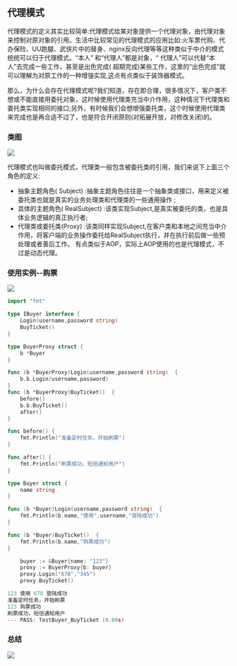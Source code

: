 
## 代理模式

代理模式的定义其实比较简单:代理模式给某对象提供一个代理对象，由代理对象来控制对原对象的引用。生活中比较常见的代理模式的应用比如:火车票代购、代办保险、UU跑腿、武侠片中的替身、nginx反向代理等等这种类似于中介的模式统统可以归于代理模式。“本人” 和“代理人”都是对象，“ 代理人”可以代替“本人”去完成一些工作，甚至是出色完成( 超期完成)某些工作，这里的“出色完成”就可以理解为对原工作的一种增强实现,这点有点类似于装饰器模式。

那么，为什么会存在代理模式呢?我们知道，存在即合理，很多情况下，客户类不想或不能直接用委托对象，这时候使用代理类充当中介作用，这种情况下代理类和委托类实现相同的接口;另外，有时候我们会想增强委托类，这个时候使用代理类来完成也是再合适不过了，也是符合开闭原则(对拓展开放，对修改关闭)的。


### 类图

![](https://img.mukewang.com/5db7e22d00019f6b05020285.png)

代理模式也叫做委托模式，代理类一般包含被委托类的引用，我们来说下上面三个角色的定义:
* 抽象主题角色( Subject) :抽象主题角色往往是一个抽象类或接口，用来定义被委托类也就是真实的业务处理类和代理类的一些通用操作 ;
* 具体的主题角色( RealSubject) :该类实现Subject,是真实被委托的类，也是具体业务逻辑的真正执行者;
* 代理类或委托类(Proxy) :该类同样实现Subject,在客户类和本地之间充当中介作用，将客户端的业务操作委托给RealSubject执行，并在执行前后做一些预处理或者善后工作。 有点类似于AOP，实际上AOP使用的也是代理模式，不过是动态代理。

### 使用实例--购票



![](https://img.mukewang.com/5db7e25b0001123106740387.png)


```go
import "fmt"

type IBuyer interface {
	Login(username,password string)
	BuyTicket()
}

type BuyerProxy struct {
	b *Buyer
}

func (b *BuyerProxy)Login(username,password string)  {
	b.b.Login(username,password)
}
func (b *BuyerProxy)BuyTicket()  {
	before()
	b.b.BuyTicket()
	after()
}

func before() {
	fmt.Println("准备定时任务，开始刷票")
}

func after() {
	fmt.Println("刷票成功，短信通知用户")
}

type Buyer struct {
	name string
}

func (b *Buyer)Login(username,password string)  {
	fmt.Println(b.name,"使用",username,"登陆成功")
}

func (b *Buyer)BuyTicket()  {
	fmt.Println(b.name,"购票成功")
}
```


```go
	buyer := &Buyer{name: "123"}
	proxy := BuyerProxy{b: buyer}
	proxy.Login("678","345")
	proxy.BuyTicket()
```

```go
123 使用 678 登陆成功
准备定时任务，开始刷票
123 购票成功
刷票成功，短信通知用户
--- PASS: TestBuyer_BuyTicket (0.00s)
```
### 总结

![](https://img.mukewang.com/5db7e2720001f36f10430731.png)



